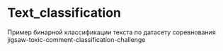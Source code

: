 # Text_classification
Пример бинарной классификации текста по датасету соревнования jigsaw-toxic-comment-classification-challenge
